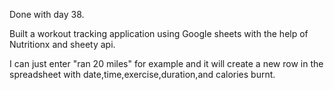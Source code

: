 Done with day 38.

Built a workout tracking application using Google sheets with the help of Nutritionx and sheety api.

I can just enter "ran 20 miles" for example and it will create a new row in the spreadsheet with date,time,exercise,duration,and calories burnt.




